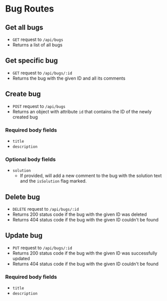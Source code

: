 # Bug Routes

## Get all bugs
- `GET` request to `/api/bugs`
- Returns a list of all bugs

## Get specific bug
- `GET` request to `/api/bugs/:id`
- Returns the bug with the given ID and all its comments

## Create bug
- `POST` request to `/api/bugs`
- Returns an object with attribute `id` that contains the ID of the newly created bug

### Required body fields
- `title`
- `description`

### Optional body fields
- `solution`
    - If provided, will add a new comment to the bug with the solution text and the `isSolution` flag marked.

## Delete bug
- `DELETE` request to `/api/bugs/:id`
- Returns 200 status code if the bug with the given ID was deleted
- Returns 404 status code if the bug with the given ID couldn't be found

## Update bug
- `PUT` request to `/api/bugs/:id`
- Returns 200 status code if the bug with the given ID was successfully updated
- Returns 404 status code if the bug with the given ID couldn't be found

### Required body fields
- `title`
- `description`